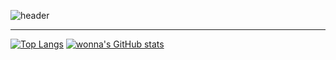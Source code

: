 ![header](https://capsule-render.vercel.app/api?type=soft&text=안녕하세요%20%F0%9F%A4%97&color=BBCBD2&fontSize=30&fontColor=FCFCFC)

---

[![Top Langs](https://github-readme-stats.vercel.app/api/top-langs/?username=wonna-0830&hide=XSLT,HTML&layout=compact)](https://github.com/anuraghazra/github-readme-stats)            [![wonna's GitHub stats](https://github-readme-stats.vercel.app/api?username=wonna-0830)](https://github.com/anuraghazra/github-readme-stats)
